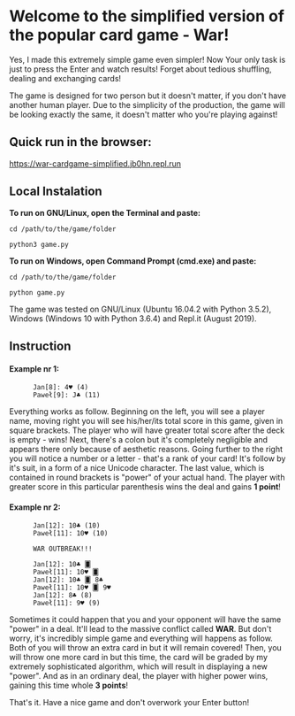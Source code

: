 # Welcome to the simplified version of the popular card game - War!

Yes, I made this extremely simple game even simpler! Now Your only task is just to press the Enter and watch results! Forget about tedious shuffling, dealing and exchanging cards!

The game is designed for two person but it doesn't matter, if you don't have another human player. Due to the simplicity of the production, the game will be looking exactly the same, it doesn't matter who you're playing against!

## Quick run in the browser:
https://war-cardgame-simplified.jb0hn.repl.run


## Local Instalation 
**To run on GNU/Linux, open the Terminal and paste:**

    cd /path/to/the/game/folder

    python3 game.py


**To run on Windows, open Command Prompt (cmd.exe) and paste:**

    cd /path/to/the/game/folder

    python game.py


The game was tested on GNU/Linux (Ubuntu 16.04.2 with Python 3.5.2), Windows (Windows 10 with Python 3.6.4) and Repl.it (August 2019).


## Instruction

#### Example nr 1:

          Jan[8]: 4♥ (4)
          Paweł[9]: J♣ (11)

Everything works as follow. Beginning on the left, you will see a player name, moving right you will see his/her/its total score in this game, given in square brackets. The player who will have greater total score after the deck is empty - wins! Next, there's a colon but it's completely negligible and appears there only because of aesthetic reasons. Going further to the right you will notice a number or a letter - that's a rank of your card! It's follow by it's suit, in a form of a nice Unicode character. The last value, which is contained in round brackets is "power" of your actual hand. The player with greater score in this particular parenthesis wins the deal and gains **1 point**!

#### Example nr 2:

          Jan[12]: 10♣ (10)
          Paweł[11]: 10♥ (10)

          WAR OUTBREAK!!!

          Jan[12]: 10♣ 🂠
          Paweł[11]: 10♥ 🂠
          Jan[12]: 10♣ 🂠 8♣
          Paweł[11]: 10♥ 🂠 9♥
          Jan[12]: 8♣ (8)
          Paweł[11]: 9♥ (9)

Sometimes it could happen that you and your opponent will have the same "power" in a deal. It'll lead to the massive conflict called **WAR**. But don't worry, it's incredibly simple game and everything will happens as follow. Both of you will throw an extra card in but it will remain covered! Then, you will throw one more card in but this time, the card will be graded by my extremely sophisticated algorithm, which will result in displaying a new "power". And as in an ordinary deal, the player with higher power wins, gaining this time whole **3 points**!

That's it. Have a nice game and don't overwork your Enter button!
